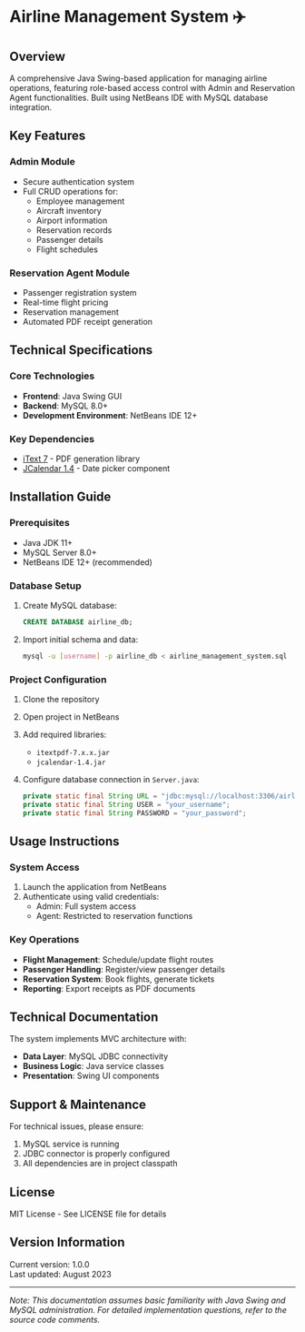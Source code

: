 # Airline Management System ✈️

## Overview
A comprehensive Java Swing-based application for managing airline operations, featuring role-based access control with Admin and Reservation Agent functionalities. Built using NetBeans IDE with MySQL database integration.

## Key Features

### Admin Module
- Secure authentication system
- Full CRUD operations for:
  - Employee management
  - Aircraft inventory
  - Airport information
  - Reservation records
  - Passenger details
  - Flight schedules

### Reservation Agent Module
- Passenger registration system
- Real-time flight pricing
- Reservation management
- Automated PDF receipt generation

## Technical Specifications

### Core Technologies
- **Frontend**: Java Swing GUI
- **Backend**: MySQL 8.0+
- **Development Environment**: NetBeans IDE 12+

### Key Dependencies
- [iText 7](https://itextpdf.com/en) - PDF generation library
- [JCalendar 1.4](https://toedter.com/jcalendar/) - Date picker component

## Installation Guide

### Prerequisites
- Java JDK 11+
- MySQL Server 8.0+
- NetBeans IDE 12+ (recommended)

### Database Setup
1. Create MySQL database:
   ```sql
   CREATE DATABASE airline_db;
   ```
2. Import initial schema and data:
   ```bash
   mysql -u [username] -p airline_db < airline_management_system.sql
   ```

### Project Configuration
1. Clone the repository
2. Open project in NetBeans
3. Add required libraries:
   - `itextpdf-7.x.x.jar`
   - `jcalendar-1.4.jar`

4. Configure database connection in `Server.java`:
   ```java
   private static final String URL = "jdbc:mysql://localhost:3306/airline_db";
   private static final String USER = "your_username";
   private static final String PASSWORD = "your_password";
   ```

## Usage Instructions

### System Access
1. Launch the application from NetBeans
2. Authenticate using valid credentials:
   - Admin: Full system access
   - Agent: Restricted to reservation functions

### Key Operations
- **Flight Management**: Schedule/update flight routes
- **Passenger Handling**: Register/view passenger details
- **Reservation System**: Book flights, generate tickets
- **Reporting**: Export receipts as PDF documents

## Technical Documentation
The system implements MVC architecture with:
- **Data Layer**: MySQL JDBC connectivity
- **Business Logic**: Java service classes
- **Presentation**: Swing UI components

## Support & Maintenance
For technical issues, please ensure:
1. MySQL service is running
2. JDBC connector is properly configured
3. All dependencies are in project classpath

## License
MIT License - See LICENSE file for details

## Version Information
Current version: 1.0.0  
Last updated: August 2023

---

*Note: This documentation assumes basic familiarity with Java Swing and MySQL administration. For detailed implementation questions, refer to the source code comments.*
